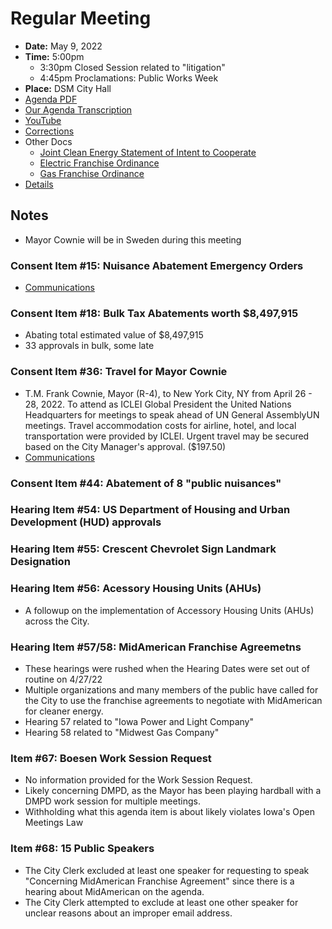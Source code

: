 # Regular Meeting

- **Date:** May 9, 2022
- **Time:** 5:00pm
    - 3:30pm Closed Session related to "litigation"
    - 4:45pm Proclamations: Public Works Week
- **Place:** DSM City Hall
- [Agenda PDF](https://councildocs.dsm.city/agendas/ag20220509.pdf?pdf=Agenda&t=1651805149800)
- [Our Agenda Transcription](#/view/agenda~2022~transcription~05-09_RM)
- [YouTube](https://youtu.be/wXoNYdO7EmM)
- [Corrections](https://councildocs.dsm.city/corrections/20220509%20cap.pdf?pdf=Corrections&t=1652047088605)
- Other Docs
    - [Joint Clean Energy Statement of Intent to Cooperate](https://www.dsm.city/document_center/City%20Manager/Sustainability/Franchise/Statement%20of%20Intent%20to%20Cooperate%20Final%202022.pdf?pdf=Joint%20Clean%20Energy%20Statement%20of%20Intent%20to%20Cooperate&t=1652047189315)
    - [Electric Franchise Ordinance](https://www.dsm.city/document_center/City%20Manager/Sustainability/Franchise/Final%20Electric%20Franchise%20Ordinance.pdf?pdf=Electric%20Franchise%20Ordinance&t=1652047189315)
    - [Gas Franchise Ordinance](https://www.dsm.city/document_center/City%20Manager/Sustainability/Franchise/Final%20Gas%20Franchise%20Ordinance.pdf?pdf=Gas%20Franchise%20Ordinance&t=1652047189315)
- [Details](https://www.dsm.city/citycouncil_detail_T60_R2025.php)

## Notes

- Mayor Cownie will be in Sweden during this meeting

### Consent Item #15: Nuisance Abatement Emergency Orders

- [Communications](https://councildocs.dsm.city/resolutions/20220509/15.pdf)

### Consent Item #18: Bulk Tax Abatements worth $8,497,915

- Abating total estimated value of $8,497,915
- 33 approvals in bulk, some late

### Consent Item #36: Travel for Mayor Cownie

- T.M. Frank Cownie, Mayor (R-4), to New York City, NY from April 26 - 28, 2022. To attend as
  ICLEI Global President the United Nations Headquarters for meetings to speak ahead of UN General
  AssemblyUN meetings. Travel accommodation costs for airline, hotel, and local transportation were
  provided by ICLEI. Urgent travel may be secured based on the City Manager's approval. ($197.50)
- [Communications](https://councildocs.dsm.city/communications/2022/22-226.pdf)

### Consent Item #44: Abatement of 8 "public nuisances"

### Hearing Item #54: US Department of Housing and Urban Development (HUD) approvals

### Hearing Item #55: Crescent Chevrolet Sign Landmark Designation

### Hearing Item #56: Acessory Housing Units (AHUs)

- A followup on the implementation of Accessory Housing Units (AHUs) across the City.

### Hearing Item #57/58: MidAmerican Franchise Agreemetns

- These hearings were rushed when the Hearing Dates were set out of routine on 4/27/22
- Multiple organizations and many members of the public have called for the City to use the franchise agreements to negotiate with MidAmerican for cleaner energy.
- Hearing 57 related to "Iowa Power and Light Company"
- Hearing 58 related to "Midwest Gas Company"

### Item #67: Boesen Work Session Request

- No information provided for the Work Session Request.
- Likely concerning DMPD, as the Mayor has been playing hardball with a DMPD work session for multiple meetings.
- Withholding what this agenda item is about likely violates Iowa's Open Meetings Law

### Item #68: 15 Public Speakers

- The City Clerk excluded at least one speaker for requesting to speak "Concerning MidAmerican Franchise Agreement" since there is a hearing about MidAmerican on the agenda.
- The City Clerk attempted to exclude at least one other speaker for unclear reasons about an improper email address.
